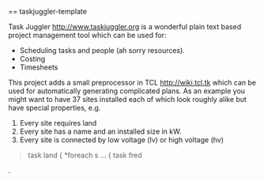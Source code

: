 == taskjuggler-template

Task Juggler http://www.taskjuggler.org is a wonderful plain text
based project management tool which can be used for:

* Scheduling tasks and people (ah sorry resources).
* Costing
* Timesheets

This project adds a small preprocessor in TCL http://wiki.tcl.tk which
can be used for automatically generating complicated plans. As an
example you might want to have 37 sites installed each of which look 
roughly alike but have special properties, e.g. 

1. Every site requires land
1. Every site has a name and an installed size in kW.
1. Every site is connected by low voltage (lv) or high voltage (hv)

> task land {
> *foreach s ... {
>   task fred

.
 
